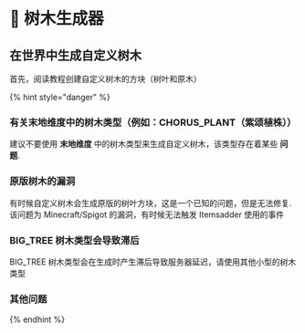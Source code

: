 # 🌳 树木生成器

## 在世界中生成自定义树木

首先，阅读教程创建自定义树木的方块（树叶和原木）

{% hint style="danger" %}
### 有关末地维度中的树木类型（例如：CHORUS_PLANT（紫颂植株））

建议不要使用 **末地维度** 中的树木类型来生成自定义树木，该类型存在着某些 **问题**.

### 原版树木的漏洞

有时候自定义树木会生成原版的树叶方块，这是一个已知的问题，但是无法修复.
该问题为 Minecraft/Spigot 的漏洞，有时候无法触发 Itemsadder 使用的事件

### BIG_TREE 树木类型会导致滞后

BIG_TREE 树木类型会在生成时产生滞后导致服务器延迟，请使用其他小型的树木类型

### 其他问题
{% endhint %}



